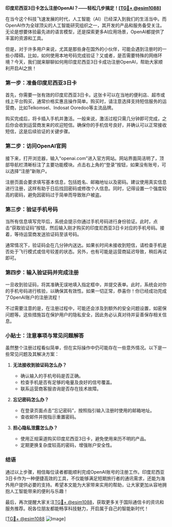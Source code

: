 **印度尼西亚3日卡怎么注册OpenAI？——轻松几步搞定！[[TG💪+ @esim1088](https://t.me/s/esim1088)]**

在当今这个科技飞速发展的时代，人工智能（AI）已经深入到我们的生活当中。而OpenAI作为全球顶尖的人工智能研究组织之一，其开发的产品和服务备受关注。无论是想要体验最先进的语言模型，还是探索更多AI应用场景，OpenAI都提供了丰富的资源和工具。

但是，对于许多用户来说，尤其是那些身在国外的小伙伴，可能会遇到注册时的一些小障碍。比如，如何使用本地号码完成验证？又或者，是否需要特殊的网络环境？今天，我们就来聊聊如何用印度尼西亚3日卡成功注册OpenAI，帮助大家顺利开启AI之旅！

### 第一步：准备印度尼西亚3日卡

首先，你需要一张有效的印度尼西亚3日卡。这张卡可以在当地的便利店、超市或线上平台购买，通常价格实惠且操作简单。购买时，请注意选择支持短信服务的运营商，比如Telkomsel、Indosat Ooredoo等主流品牌。

购买完成后，将卡插入手机并激活。一般来说，激活过程只需几分钟即可完成，之后你会收到运营商发来的欢迎短信。确保你的手机信号良好，并确认可以正常接收短信，这是后续验证的关键步骤。

### 第二步：访问OpenAI官网

接下来，打开浏览器，输入“openai.com”进入官方网站。网站界面简洁明了，顶部导航栏清晰标注了主要功能模块。点击右上角的“登录”按钮，如果没有账号，可以选择“注册”新账户。

注册页面会要求填写基本信息，包括姓名、邮箱地址以及密码。建议使用真实信息进行注册，这样有助于日后找回密码或修改个人信息。同时，记得设置一个强度较高的密码，避免因密码过于简单而导致账户被盗。

### 第三步：验证手机号码

当所有信息填写完毕后，系统会提示你通过手机号码进行身份验证。此时，点击“获取验证码”按钮，然后输入刚才购买的印度尼西亚3日卡对应的手机号码。接着，等待运营商发送验证码至该号码。

通常情况下，验证码会在几分钟内送达。如果长时间未接收到短信，请检查手机是否处于飞行模式或信号较差的状态。另外，也有可能是运营商延迟导致，稍后再试即可。

### 第四步：输入验证码并完成注册

一旦收到验证码，将其准确无误地填入指定框中，并提交表单。此时，系统会对你的手机号码进行核验，以确保其有效性。如果一切正常，恭喜你！你已经成功完成了OpenAI账户的注册流程！

不过需要注意的是，在注册过程中，可能还会涉及到额外的安全问题设置，如密保问题等。这些措施旨在保护用户的隐私安全，因此务必认真对待并妥善保存相关信息。

### 小贴士：注意事项与常见问题解答

虽然整个注册过程看似简单，但在实际操作中仍可能存在一些意外情况。以下是一些常见问题及其解决方案：

1. **无法接收到验证码怎么办？**
   - 确认输入的手机号码是否正确。
   - 检查手机是否有足够的电量及良好的信号覆盖。
   - 联系运营商客服咨询是否存在技术故障。

2. **忘记密码怎么办？**
   - 在登录页面点击“忘记密码”，按照指引输入注册时使用的邮箱地址。
   - 查收邮件并按指示重置密码。

3. **担心隐私泄露怎么办？**
   - 使用正规渠道购买印度尼西亚3日卡，避免使用来历不明的产品。
   - 定期更换复杂度较高的密码，增强账户安全性。

### 结语

通过以上步骤，相信每位读者都能顺利完成OpenAI账号的注册工作。印度尼西亚3日卡作为一种便捷高效的工具，不仅能够满足短期旅行者的通讯需求，还能为海外用户提供必要的支持。希望本文能为大家带来实用的帮助，让大家更加从容地拥抱人工智能带来的便利与乐趣！

最后，再次提醒大家关注[TG💪+ @esim1088](https://t.me/s/esim1088)，获取更多关于国际通信卡的资讯和服务推荐。祝各位朋友都能畅享科技魅力，开启属于自己的智能新时代！

[[TG💪+ @esim1088](https://t.me/s/esim1088) ![Image](https://i.postimg.cc/4NQfJmqS/Snipaste-2025-05-13-00-14-12.png)]